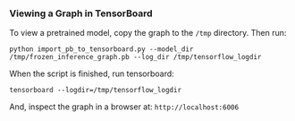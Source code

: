 ### Viewing a Graph in TensorBoard

To view a pretrained model, copy the graph to the `/tmp` directory. Then run:

  `python import_pb_to_tensorboard.py --model_dir /tmp/frozen_inference_graph.pb --log_dir /tmp/tensorflow_logdir`

When the script is finished, run tensorboard:

  `tensorboard --logdir=/tmp/tensorflow_logdir`
  
And, inspect the graph in a browser at: `http://localhost:6006`
